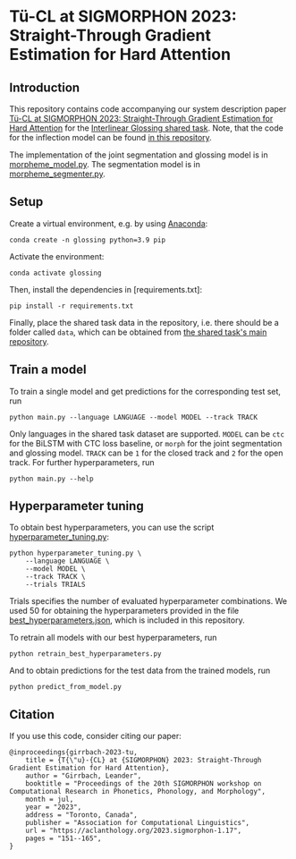 # Tü-CL at SIGMORPHON 2023: Straight-Through Gradient Estimation for Hard Attention
## Introduction

This repository contains code accompanying our system description paper [Tü-CL at SIGMORPHON 2023: Straight-Through Gradient Estimation for Hard Attention](https://aclanthology.org/2023.sigmorphon-1.17/) for the [Interlinear Glossing shared task](https://aclanthology.org/2023.sigmorphon-1.20/).
Note, that the code for the inflection model can be found [in this repository](https://github.com/LGirrbach/sigmorphon-2023-inflection).

The implementation of the joint segmentation and glossing model is in [morpheme_model.py](morpheme_model.py).
The segmentation model is in [morpheme_segmenter.py](morpheme_segmenter.py).

## Setup
Create a virtual environment, e.g. by using [Anaconda](https://docs.conda.io/en/latest/miniconda.html):
```
conda create -n glossing python=3.9 pip
```
Activate the environment:
```
conda activate glossing
```
Then, install the dependencies in [requirements.txt]:
```
pip install -r requirements.txt
```

Finally, place the shared task data in the repository, i.e. there should be a folder called `data`, which can be obtained from [the shared task's main repository](https://github.com/sigmorphon/2023glossingST).

## Train a model
To train a single model and get predictions for the corresponding test set, run
```
python main.py --language LANGUAGE --model MODEL --track TRACK
```
Only languages in the shared task dataset are supported. `MODEL` can be `ctc` for the BiLSTM with CTC loss baseline, or `morph` for the joint segmentation and glossing model. `TRACK` can be `1` for the closed track and `2` for the open track. For further hyperparameters, run
```
python main.py --help
```

## Hyperparameter tuning
To obtain best hyperparameters, you can use the script [hyperparameter_tuning.py](hyperparameter_tuning.py):
```
python hyperparameter_tuning.py \
    --language LANGUAGE \
    --model MODEL \
    --track TRACK \
    --trials TRIALS
```
Trials specifies the number of evaluated hyperparameter combinations. We used 50 for obtaining the hyperparameters provided in the file [best_hyperparameters.json](best_hyperparameters.json), which is included in this repository.

To retrain all models with our best hyperparameters, run
```
python retrain_best_hyperparameters.py
```
And to obtain predictions for the test data from the trained models, run
```
python predict_from_model.py
```

## Citation
If you use this code, consider citing our paper:
```
@inproceedings{girrbach-2023-tu,
    title = {T{\"u}-{CL} at {SIGMORPHON} 2023: Straight-Through Gradient Estimation for Hard Attention},
    author = "Girrbach, Leander",
    booktitle = "Proceedings of the 20th SIGMORPHON workshop on Computational Research in Phonetics, Phonology, and Morphology",
    month = jul,
    year = "2023",
    address = "Toronto, Canada",
    publisher = "Association for Computational Linguistics",
    url = "https://aclanthology.org/2023.sigmorphon-1.17",
    pages = "151--165",
}
```


